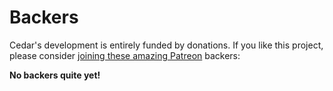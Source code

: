 # Backers

Cedar's development is entirely funded by donations. If you like this project,
please consider [joining these amazing
Patreon](https://www.patreon.com/garrettnewman) backers:

__No backers quite yet!__
